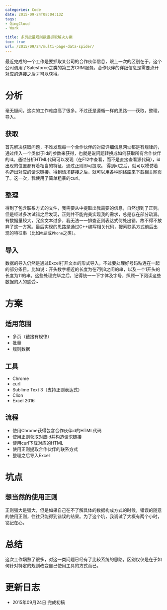 ```yaml
---
categories: Code
date: 2015-09-24T08:04:13Z
tags:
- QingCloud
- Work

title: 多页批量规则数据抓取解决方案
toc: true
url: /2015/09/24/multi-page-data-spider/
---
```


最近完成的一个工作是要抓取某公司的合作伙伴信息，跟上一次的区别在于，这个公司调用了Salesforce之类的第三方CRM服务。合作伙伴的详细信息是需要点开对应的连接之后才可以获得。

<!--more-->

# 分析
毫无疑问，这次的工作难度高了很多。不过还是遵循一样的思路——获取，整理，导入。

## 获取
首先解决获取问题，不难发现每一个合作伙伴的对应详细信息网址都是有规律的，通过传入一个类似于id的参数来获得，也就是说问题转换成如何获取所有合作伙伴的id。通过分析HTML代码可以发现（在F12中查看，而不是直接查看源代码），id出现的位置都有着相当的特征，通过正则即可提取。
得到id之后，就可以模仿着构造出对应的请求链接。得到请求链接之后，就可以用各种网络库来下载相关网页了。这一次，我使用了简单粗暴的curl。

## 整理
得到了包含联系方式的文件，我需要从中提取出我需要的信息，自然想到了正则。但是经过多次试错之后发现，正则并不能完美实现我的需求，总是存在部分疏漏。有数据量较大，冗余文本过多，我无法一一排查正则表达式何处出错，故不得不放弃了这一方案。最后实现的思路是通过C++编写相关代码，搜索联系方式前后出现的特征串（比如`电话`或`Phone`之类）。

## 导入
数据的导入仍然是通过Excel打开文本的形式导入，不过要处理好号码粘连在一起的部分条目。比如说：开头数字相近的长度为在7到8之间的串，以及一个1开头的长度为11的串。这些处理完毕之后，记得统一一下字体及字号，照顾一下阅读这些数据的人的感受~

# 方案

## 适用范围

- 多页（链接有规律）
- 批量
- 规则数据

## 工具

- Chrome
- curl
- Sublime Text 3（支持正则表达式）
- Clion
- Excel 2016

## 流程

- 使用Chrome获得包含合作伙伴id的HTML代码
- 使用正则获取对应id并构造请求链接
- 使用curl下载对应的HTML
- 使用正则提取合作伙伴的联系方式
- 整理之后导入Excel

# 坑点

## 想当然的使用正则
正则强大是强大，但是如果自己在不了解具体的数据构成方式的时候，错误的随意的使用正则，往往只能得到错误的结果。为了这个坑，我调试了大概有两个小时，铭记在心。

# 总结
这次工作娴熟了很多，对这一类问题已经有了比较系统的思路，区别仅仅是在于如何针对特定的规则改变自己使用工具的方式而已。

# 更新日志
- 2015年09月24日 完成初稿
